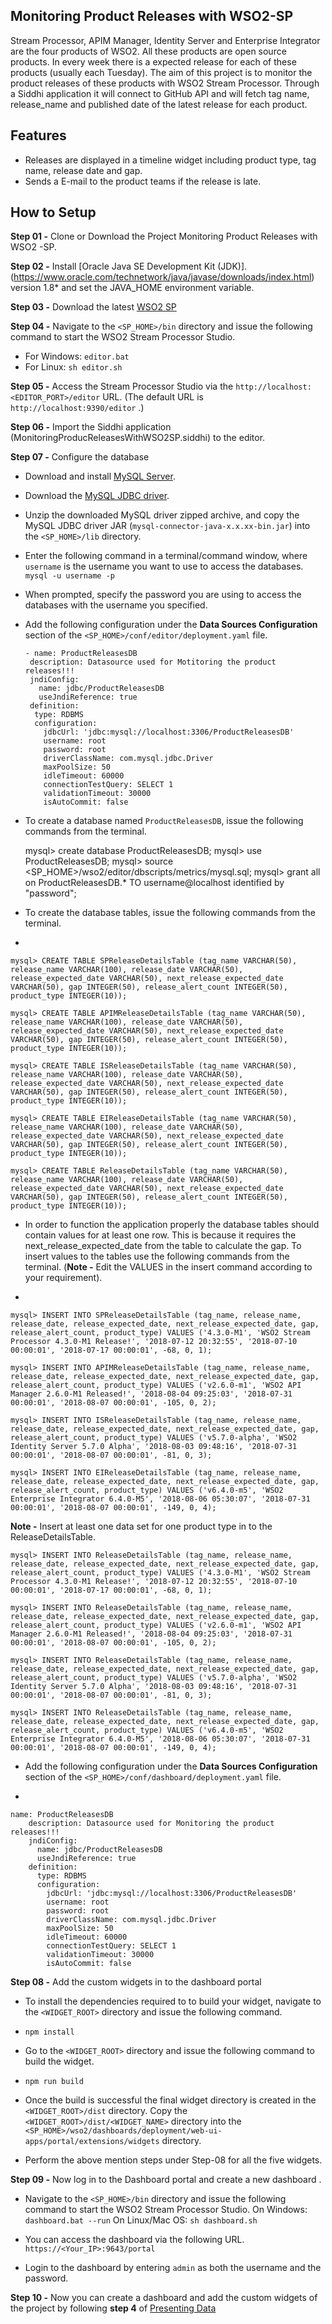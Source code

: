 
## Monitoring Product Releases with WSO2-SP
Stream Processor, APIM Manager, Identity Server and Enterprise Integrator are the four products of WSO2. All these products are open source products. In every week there is a expected release for each of these products (usually each Tuesday). 
The aim of this project is to monitor the product releases of these products with WSO2 Stream Processor. Through a Siddhi application it will connect to GitHub API and will fetch tag name, release_name and published date of the latest release for each product. 

## Features

 - Releases are displayed in a timeline widget including product type, tag name, release date and gap.
 - Sends a E-mail to the product teams if the release is late.

## How to Setup
**Step 01 -** Clone or Download the Project Monitoring Product Releases with WSO2 -SP.

**Step 02 -** Install [Oracle Java SE Development Kit (JDK)].(https://www.oracle.com/technetwork/java/javase/downloads/index.html) version 1.8* and set the JAVA_HOME environment variable.

**Step 03 -** Download the latest [WSO2 SP](https://github.com/wso2/product-sp/releases)

**Step 04 -** Navigate to the `<SP_HOME>/bin` directory and issue the following command to start the WSO2 Stream Processor Studio.
 -   For Windows: `editor.bat`
 -   For Linux: `sh editor.sh`


**Step 05 -** Access the Stream Processor Studio via the `http://localhost:<EDITOR_PORT>/editor` URL. (The default URL is `http://localhost:9390/editor` .)

**Step 06 -** Import the Siddhi application (MonitoringProducReleasesWithWSO2SP.siddhi) to the editor.

**Step 07 -** Configure the database

 - Download and install [MySQL Server](http://dev.mysql.com/downloads/).
 - Download the [MySQL JDBC driver](http://dev.mysql.com/downloads/connector/j/).
 - Unzip the downloaded MySQL driver zipped archive, and copy the MySQL JDBC driver JAR (`mysql-connector-java-x.x.xx-bin.jar`) into the `<SP_HOME>/lib` directory.
 - Enter the following command in a terminal/command window, where `username` is the username you want to use to access the databases.  
`mysql -u username -p`

 -   When prompted, specify the password you are using to access the databases with the username you specified.
 - Add the following configuration under the **Data Sources Configuration** section of the `<SP_HOME>/conf/editor/deployment.yaml` file.

       - name: ProductReleasesDB
        description: Datasource used for Motitoring the product releases!!!
        jndiConfig:
          name: jdbc/ProductReleasesDB
          useJndiReference: true
        definition:
         type: RDBMS
         configuration:
           jdbcUrl: 'jdbc:mysql://localhost:3306/ProductReleasesDB'
           username: root
           password: root
           driverClassName: com.mysql.jdbc.Driver
           maxPoolSize: 50
           idleTimeout: 60000
           connectionTestQuery: SELECT 1
           validationTimeout: 30000
           isAutoCommit: false

 - To create a database named `ProductReleasesDB`, issue the following commands from the terminal.

    mysql> create database ProductReleasesDB;
    mysql> use ProductReleasesDB;
    mysql> source <SP_HOME>/wso2/editor/dbscripts/metrics/mysql.sql;
    mysql> grant all on ProductReleasesDB.* TO username@localhost identified by "password";

 - To create the database tables, issue the following commands from the terminal.
 - 

    mysql> CREATE TABLE SPReleaseDetailsTable (tag_name VARCHAR(50), release_name VARCHAR(100), release_date VARCHAR(50), release_expected_date VARCHAR(50), next_release_expected_date VARCHAR(50), gap INTEGER(50), release_alert_count INTEGER(50), product_type INTEGER(10));
     
    mysql> CREATE TABLE APIMReleaseDetailsTable (tag_name VARCHAR(50), release_name VARCHAR(100), release_date VARCHAR(50), release_expected_date VARCHAR(50), next_release_expected_date VARCHAR(50), gap INTEGER(50), release_alert_count INTEGER(50), product_type INTEGER(10));
     
    mysql> CREATE TABLE ISReleaseDetailsTable (tag_name VARCHAR(50), release_name VARCHAR(100), release_date VARCHAR(50), release_expected_date VARCHAR(50), next_release_expected_date VARCHAR(50), gap INTEGER(50), release_alert_count INTEGER(50), product_type INTEGER(10));

    mysql> CREATE TABLE EIReleaseDetailsTable (tag_name VARCHAR(50), release_name VARCHAR(100), release_date VARCHAR(50), release_expected_date VARCHAR(50), next_release_expected_date VARCHAR(50), gap INTEGER(50), release_alert_count INTEGER(50), product_type INTEGER(10));

    mysql> CREATE TABLE ReleaseDetailsTable (tag_name VARCHAR(50), release_name VARCHAR(100), release_date VARCHAR(50), release_expected_date VARCHAR(50), next_release_expected_date VARCHAR(50), gap INTEGER(50), release_alert_count INTEGER(50), product_type INTEGER(10));

 - In order to function the application properly the database tables should contain values for at least one row. This is because it requires the next_release_expected_date from the table to calculate the gap. To insert values to the tables use the following commands from the terminal. (**Note -** Edit the VALUES in the insert command according to your requirement).

 - 

    mysql> INSERT INTO SPReleaseDetailsTable (tag_name, release_name, release_date, release_expected_date, next_release_expected_date, gap, release_alert_count, product_type) VALUES ('4.3.0-M1', 'WSO2 Stream Processor 4.3.0-M1 Release!', '2018-07-12 20:32:55', '2018-07-10 00:00:01', '2018-07-17 00:00:01', -68, 0, 1);
    
    mysql> INSERT INTO APIMReleaseDetailsTable (tag_name, release_name, release_date, release_expected_date, next_release_expected_date, gap, release_alert_count, product_type) VALUES ('v2.6.0-m1', 'WSO2 API Manager 2.6.0-M1 Released!', '2018-08-04 09:25:03', '2018-07-31 00:00:01', '2018-08-07 00:00:01', -105, 0, 2);

    mysql> INSERT INTO ISReleaseDetailsTable (tag_name, release_name, release_date, release_expected_date, next_release_expected_date, gap, release_alert_count, product_type) VALUES ('v5.7.0-alpha', 'WSO2 Identity Server 5.7.0 Alpha', '2018-08-03 09:48:16', '2018-07-31 00:00:01', '2018-08-07 00:00:01', -81, 0, 3);
    
    mysql> INSERT INTO EIReleaseDetailsTable (tag_name, release_name, release_date, release_expected_date, next_release_expected_date, gap, release_alert_count, product_type) VALUES ('v6.4.0-m5', 'WSO2 Enterprise Integrator 6.4.0-M5', '2018-08-06 05:30:07', '2018-07-31 00:00:01', '2018-08-07 00:00:01', -149, 0, 4);
    
**Note -** Insert at least one data set for one product type in to the ReleaseDetailsTable.
      
    mysql> INSERT INTO ReleaseDetailsTable (tag_name, release_name, release_date, release_expected_date, next_release_expected_date, gap, release_alert_count, product_type) VALUES ('4.3.0-M1', 'WSO2 Stream Processor 4.3.0-M1 Release!', '2018-07-12 20:32:55', '2018-07-10 00:00:01', '2018-07-17 00:00:01', -68, 0, 1);
    
    mysql> INSERT INTO ReleaseDetailsTable (tag_name, release_name, release_date, release_expected_date, next_release_expected_date, gap, release_alert_count, product_type) VALUES ('v2.6.0-m1', 'WSO2 API Manager 2.6.0-M1 Released!', '2018-08-04 09:25:03', '2018-07-31 00:00:01', '2018-08-07 00:00:01', -105, 0, 2);
    
    mysql> INSERT INTO ReleaseDetailsTable (tag_name, release_name, release_date, release_expected_date, next_release_expected_date, gap, release_alert_count, product_type) VALUES ('v5.7.0-alpha', 'WSO2 Identity Server 5.7.0 Alpha', '2018-08-03 09:48:16', '2018-07-31 00:00:01', '2018-08-07 00:00:01', -81, 0, 3);
    
    mysql> INSERT INTO ReleaseDetailsTable (tag_name, release_name, release_date, release_expected_date, next_release_expected_date, gap, release_alert_count, product_type) VALUES ('v6.4.0-m5', 'WSO2 Enterprise Integrator 6.4.0-M5', '2018-08-06 05:30:07', '2018-07-31 00:00:01', '2018-08-07 00:00:01', -149, 0, 4);

 - Add the following configuration under the **Data Sources Configuration** section of the `<SP_HOME>/conf/dashboard/deployment.yaml` file.

  - 

    name: ProductReleasesDB
        description: Datasource used for Monitoring the product releases!!!
        jndiConfig:
          name: jdbc/ProductReleasesDB
          useJndiReference: true
        definition:
          type: RDBMS
          configuration:
            jdbcUrl: 'jdbc:mysql://localhost:3306/ProductReleasesDB'
            username: root
            password: root
            driverClassName: com.mysql.jdbc.Driver
            maxPoolSize: 50
            idleTimeout: 60000
            connectionTestQuery: SELECT 1
            validationTimeout: 30000
            isAutoCommit: false

**Step 08 -** Add the custom widgets in to the dashboard portal

 - To install the dependencies required to to build your widget, navigate to the `<WIDGET_ROOT>` directory and issue the following command.

  

 - `npm install`

 - Go to the `<WIDGET_ROOT>` directory and issue the following command to build the widget.

 - `npm run build`
 -   Once the build is successful the final widget directory is created in the `<WIDGET_ROOT>/dist`  directory. Copy the  `<WIDGET_ROOT>/dist/<WIDGET_NAME>`  directory into the  `<SP_HOME>/wso2/dashboards/deployment/web-ui-apps/portal/extensions/widgets`  directory.
 - Perform the above mention steps under Step-08 for all the five widgets.

**Step 09 -** Now log in to the Dashboard portal and create a new dashboard .

 - Navigate to the `<SP_HOME>/bin` directory and issue the following command to start the WSO2 Stream Processor Studio.
On Windows: `dashboard.bat --run`
On Linux/Mac OS: `sh dashboard.sh`

 - You can access the dashboard via the following URL.  
    `https://<Your_IP>:9643/portal`
    

 - Login to the dashboard by entering `admin` as both the username and the password.
 
 **Step 10 -** Now you can create a dashboard and add the custom widgets of the project by following  **step 4** of [Presenting Data](https://docs.wso2.com/display/SP430/Presenting+Data)

 

			 




